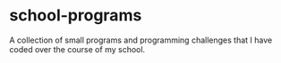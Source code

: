# school-programs
A collection of small programs and programming challenges that I have coded over the course of my school.

